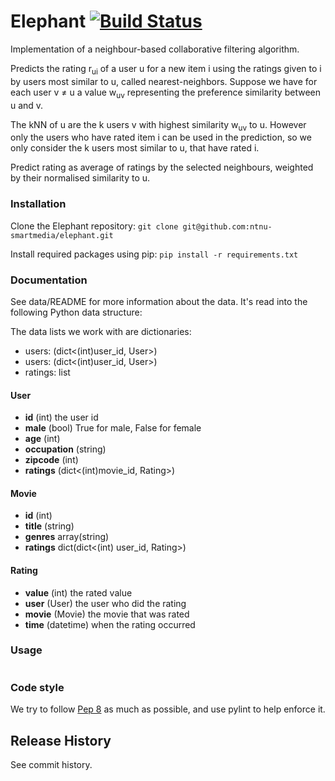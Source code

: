 # Elephant [![Build Status](https://travis-ci.org/ntnu-smartmedia/elephant.png?branch=master)](https://travis-ci.org/ntnu-smartmedia/elephant)

Implementation of a neighbour-based collaborative filtering algorithm.

Predicts the rating r<sub>ui</sub> of a user u for a new item i using the ratings given to i by users most similar to u, called nearest-neighbors. Suppose we have for each user v ≠ u a value w<sub>uv</sub> representing the preference similarity between u and v.


The kNN of u are the k users v with highest similarity w<sub>uv</sub> to u. However only the users who have rated item i can be used in the prediction, so we only consider the k users most similar to u, that have rated i.

Predict rating as average of ratings by the selected neighbours, weighted by their normalised similarity to u.



### Installation

Clone the Elephant repository:
`git clone git@github.com:ntnu-smartmedia/elephant.git`

Install required packages using pip:
`pip install -r requirements.txt`

### Documentation

See data/README for more information about the data. It's read into the following Python data structure:

The data lists we work with are dictionaries:
* users: (dict<(int)user_id, User>)
* users: (dict<(int)user_id, User>)
* ratings: list<Rating>

#### User
* **id** (int) the user id
* **male** (bool) True for male, False for female
* **age** (int)
* **occupation** (string)
* **zipcode** (int)
* **ratings** (dict<(int)movie_id, Rating>)

#### Movie
* **id** (int)
* **title** (string)
* **genres** array(string)
* **ratings** dict(dict<(int) user_id, Rating>)

#### Rating
* **value** (int) the rated value
* **user** (User) the user who did the rating
* **movie** (Movie) the movie that was rated
* **time** (datetime) when the rating occurred




### Usage

```

```

### Code style
We try to follow [Pep 8](http://www.python.org/dev/peps/pep-0008/) as much as possible, and use pylint to help enforce it.

## Release History
See commit history.
